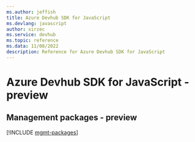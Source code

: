 ```yaml
---
ms.author: jeffish
title: Azure Devhub SDK for JavaScript
ms.devlang: javascript
author: xirzec
ms.service: devhub
ms.topic: reference
ms.data: 11/08/2022
description: Reference for Azure Devhub SDK for JavaScript
---
```

# Azure Devhub SDK for JavaScript - preview

## Management packages - preview
[!INCLUDE [mgmt-packages](devhub-mgmt-index.md)]